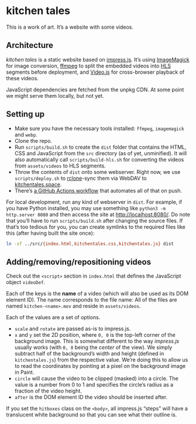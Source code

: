 # kitchen tales

This is a work of art.
It’s a website with some videos.

## Architecture

_kitchen tales_ is a static website based on [impress.js](https://impress.js.org/).
It’s using [ImageMagick](https://imagemagick.org/) for image conversion, [ffmpeg](https://ffmpeg.org/) to split the embedded videos into [HLS](https://en.wikipedia.org/wiki/HTTP_Live_Streaming) segments before deployment, and [Video.js](https://videojs.com/) for cross-browser playback of these videos.

JavaScript dependencies are fetched from the unpkg CDN.
At some point we might serve them locally, but not yet.

## Setting up

* Make sure you have the necessary tools installed: `ffmpeg`, `imagemagick` and `webp`.
* Clone the repo.
* Run `scripts/build.sh` to create the `dist` folder that contains the HTML, CSS and JavaScript from the `src` directory (as of yet, unminified). It will also automatically call `scripts/build-hls.sh` for converting the videos from `assets/videos` to HLS segments.
* Throw the contents of `dist` onto some webserver. Right now, we use `scripts/deploy.sh` to [rclone](https://rclone.org/)-sync them via WebDAV to [kitchentales.space](https://kitchentales.space/).
* There’s [a GitHub Actions workflow](.github/workflows/auto-deploy.yaml) that automates all of that on push.

For local development, run any kind of webserver in `dist`.
For example, if you have Python installed, you may use something like `python3 -m http.server 8080` and then access the site at <http://localhost:8080/>.
Do note that you’ll have to run `scripts/build.sh` after changing the source files.
If that’s too tedious for you, you can create symlinks to the required files like this (after having built the site once):

```sh
ln -sf ../src/{index.html,kitchentales.css,kitchentales.js} dist
```

## Adding/removing/repositioning videos

Check out the `<script>` section in `index.html` that defines the JavaScript object `videoDef`.

Each of the keys is the **name** of a video (which will also be used as its DOM element ID).
The name corresponds to the file name:
All of the files are named `kitchen-<name>.mov` and reside in `assets/videos`.

Each of the values are a set of options.

* `scale` and `rotate` are passed as-is to impress.js.
* `x` and `y` set the 2D position, where `0, 0` is the top-left corner of the background image. This is somewhat different to the way _impress.js_ usually works (with `0, 0` being the _center_ of the view). We simply subtract half of the background’s width and height (defined in `kitchentales.js`) from the respective value. We’re doing this to allow us to read the coordinates by pointing at a pixel on the background image in Paint.
* `circle` will cause the video to be clipped (masked) into a circle. The value is a number from 0 to 1 and specifies the circle’s radius as a fraction of the video height.
* `after` is the DOM element ID the video should be inserted after.

If you set the `hitboxes` class on the `<body>`, all impress.js “steps” will have a translucent white background so that you can see what their outline is.
